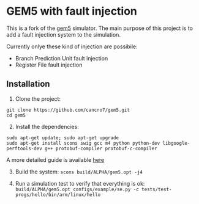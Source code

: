 # GEM5 with fault injection

This is a fork of the [gem5](http://gem5.org) simulator.
The main purpose of this project is to add a fault injection system to the simulation.

Currently onlye these kind of injection are possibile:
  - Branch Prediction Unit fault injection
  - Register File fault injection

## Installation

1. Clone the project:
```
git clone https://github.com/cancro7/gem5.git
cd gem5
```
2. Install the dependencies:
```
sudo apt-get update; sudo apt-get upgrade
sudo apt-get install scons swig gcc m4 python python-dev libgoogle-perftools-dev g++ protobuf-compiler protobuf-c-compiler
```
A more detailed guide is available [here](http://gem5.org/Dependencies)

3. Build the system:
`scons build/ALPHA/gem5.opt -j4`

4. Run a simulation test to verify that everything is ok:
`build/ALPHA/gem5.opt configs/example/se.py -c tests/test-progs/hello/bin/arm/linux/hello`

